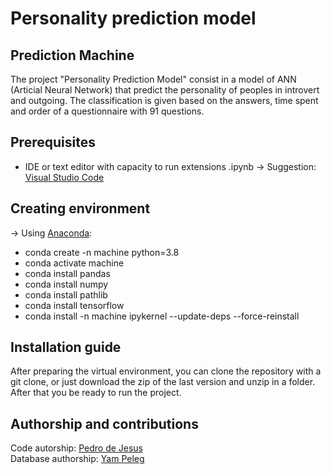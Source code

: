 # Personality prediction model

## Prediction Machine

The project "Personality Prediction Model" consist in a model of ANN (Articial Neural Network) that predict the personality of peoples in introvert and outgoing. The classification is given based on the answers, time spent and order of a questionnaire with 91 questions.

## Prerequisites

* IDE or text editor with capacity to run extensions .ipynb -> Suggestion: [Visual Studio Code](https://code.visualstudio.com/)

## Creating environment

-> Using [Anaconda](https://www.anaconda.com/products/individual):

* conda create -n machine python=3.8
* conda activate machine
* conda install pandas
* conda install numpy
* conda install pathlib
* conda install tensorflow
* conda install -n machine ipykernel --update-deps --force-reinstall

## Installation guide

After preparing the virtual environment, you can clone the repository with a git clone, or just download the zip of the last version and unzip in a folder. After that you be ready to run the project.

## Authorship and contributions

Code autorship: [Pedro de Jesus](https://github.com/Peedrooo) <br>
Database authorship: [Yam Peleg](https://www.kaggle.com/yamqwe)
